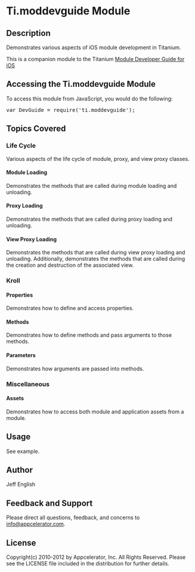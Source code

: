 # Ti.moddevguide Module

## Description

Demonstrates various aspects of iOS module development in Titanium.

This is a companion module to the Titanium [Module Developer Guide for iOS](http://wiki.appcelerator.org/display/guides/Module+Developer+Guide+for+iOS)

## Accessing the Ti.moddevguide Module

To access this module from JavaScript, you would do the following:

<pre>var DevGuide = require('ti.moddevguide');</pre>

## Topics Covered

### Life Cycle

Various aspects of the life cycle of module, proxy, and view proxy classes.

#### Module Loading

Demonstrates the methods that are called during module loading and unloading.

#### Proxy Loading

Demonstrates the methods that are called during proxy loading and unloading.

#### View Proxy Loading

Demonstrates the methods that are called during view proxy loading and unloading. Additionally, demonstrates the methods that are called during the creation and destruction of the associated view.

### Kroll

#### Properties

Demonstrates how to define and access properties.

#### Methods

Demonstrates how to define methods and pass arguments to those methods.

#### Parameters

Demonstrates how arguments are passed into methods.

### Miscellaneous

#### Assets

Demonstrates how to access both module and application assets from a module.

## Usage

See example.

## Author

Jeff English

## Feedback and Support

Please direct all questions, feedback, and concerns to [info@appcelerator.com](mailto:info@appcelerator.com?subject=iOS%20moddevguide%20Module).

## License

Copyright(c) 2010-2012 by Appcelerator, Inc. All Rights Reserved. Please see the LICENSE file included in the distribution for further details.
